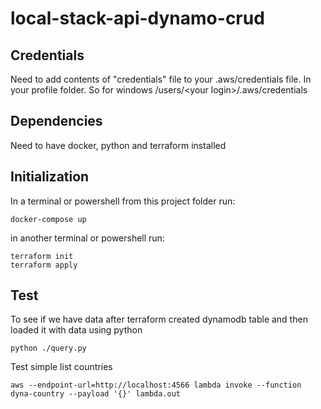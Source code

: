 ﻿# local-stack-api-dynamo-crud

## Credentials
Need to add contents of "credentials" file to your .aws/credentials file.  In your profile folder.  So for windows /users/&lt;your login&gt;/.aws/credentials

## Dependencies
Need to have docker, python and terraform installed

## Initialization
In a terminal or powershell from this project folder run:

```
docker-compose up
```

in another terminal or powershell run:

```
terraform init
terraform apply
```

## Test
To see if we have data after terraform created dynamodb table and then loaded it with data using python
```
python ./query.py
```

Test simple list countries

```
aws --endpoint-url=http://localhost:4566 lambda invoke --function dyna-country --payload '{}' lambda.out
```